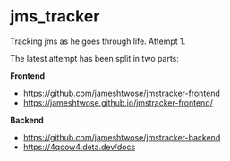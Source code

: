 # jms_tracker
Tracking jms as he goes through life. Attempt 1. 

The latest attempt has been split in two parts:

__Frontend__
- https://github.com/jameshtwose/jmstracker-frontend
- https://jameshtwose.github.io/jmstracker-frontend/

__Backend__
- https://github.com/jameshtwose/jmstracker-backend
- https://4qcow4.deta.dev/docs

